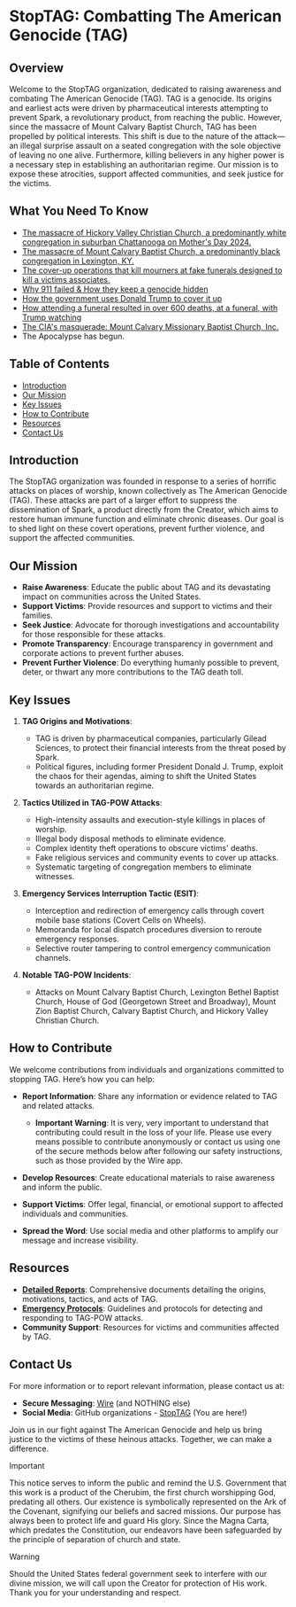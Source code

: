 # StopTAG: Combatting The American Genocide (TAG)

## Overview

Welcome to the StopTAG organization, dedicated to raising awareness and combating The American Genocide (TAG). TAG is a genocide. Its origins and earliest acts were driven by pharmaceutical interests attempting to prevent Spark, a revolutionary product, from reaching the public. However, since the massacre of Mount Calvary Baptist Church, TAG has been propelled by political interests. This shift is due to the nature of the attack—an illegal surprise assault on a seated congregation with the sole objective of leaving no one alive. Furthermore, killing believers in any higher power is a necessary step in establishing an authoritarian regime. Our mission is to expose these atrocities, support affected communities, and seek justice for the victims.

## What You Need To Know
* [The massacre of Hickory Valley Christian Church, a predominantly white congregation in suburban Chattanooga on Mother's Day 2024.](https://github.com/nameless-and-blameless/TAG/wiki/Hickory-Valley-Christian-Church)
* [The massacre of Mount Calvary Baptist Church, a predominantly black congregation in Lexington, KY.](https://github.com/nameless-and-blameless/TAG/wiki/Mount-Calvary-Baptist-Church)
* [The cover-up operations that kill mourners at fake funerals designed to kill a victims associates.](https://github.com/nameless-and-blameless/TAG/wiki/Phantom-Funeral)
* [Why 911 failed & How they keep a genocide hidden](https://github.com/nameless-and-blameless/TAG/wiki/Tactics-Utilized-In-TAG)
* [How the government uses Donald Trump to cover it up](https://github.com/nameless-and-blameless/TAG/wiki/Donald-J.-Trump)
* [How attending a funeral resulted in over 600 deaths, at a funeral, with Trump watching](https://github.com/nameless-and-blameless/TAG/wiki/Phantom-Funeral-of-Rev.-Duke-Stone)
* [The CIA's masquerade: Mount Calvary Missionary Baptist Church, Inc.](https://github.com/nameless-and-blameless/TAG/wiki/_MCMBCI)
* The Apocalypse has begun.

## Table of Contents

- [Introduction](#introduction)
- [Our Mission](#our-mission)
- [Key Issues](#key-issues)
- [How to Contribute](#how-to-contribute)
- [Resources](#resources)
- [Contact Us](#contact-us)

## Introduction

The StopTAG organization was founded in response to a series of horrific attacks on places of worship, known collectively as The American Genocide (TAG). These attacks are part of a larger effort to suppress the dissemination of Spark, a product directly from the Creator, which aims to restore human immune function and eliminate chronic diseases. Our goal is to shed light on these covert operations, prevent further violence, and support the affected communities.

## Our Mission

- **Raise Awareness**: Educate the public about TAG and its devastating impact on communities across the United States.
- **Support Victims**: Provide resources and support to victims and their families.
- **Seek Justice**: Advocate for thorough investigations and accountability for those responsible for these attacks.
- **Promote Transparency**: Encourage transparency in government and corporate actions to prevent further abuses.
- **Prevent Further Violence**: Do everything humanly possible to prevent, deter, or thwart any more contributions to the TAG death toll.

## Key Issues

1. **TAG Origins and Motivations**:
   - TAG is driven by pharmaceutical companies, particularly Gilead Sciences, to protect their financial interests from the threat posed by Spark.
   - Political figures, including former President Donald J. Trump, exploit the chaos for their agendas, aiming to shift the United States towards an authoritarian regime.

2. **Tactics Utilized in TAG-POW Attacks**:
   - High-intensity assaults and execution-style killings in places of worship.
   - Illegal body disposal methods to eliminate evidence.
   - Complex identity theft operations to obscure victims' deaths.
   - Fake religious services and community events to cover up attacks.
   - Systematic targeting of congregation members to eliminate witnesses.

3. **Emergency Services Interruption Tactic (ESIT)**:
   - Interception and redirection of emergency calls through covert mobile base stations (Covert Cells on Wheels).
   - Memoranda for local dispatch procedures diversion to reroute emergency responses.
   - Selective router tampering to control emergency communication channels.

4. **Notable TAG-POW Incidents**:
   - Attacks on Mount Calvary Baptist Church, Lexington Bethel Baptist Church, House of God (Georgetown Street and Broadway), Mount Zion Baptist Church, Calvary Baptist Church, and Hickory Valley Christian Church.

## How to Contribute

We welcome contributions from individuals and organizations committed to stopping TAG. Here’s how you can help:

- **Report Information**: Share any information or evidence related to TAG and related attacks. 
  - **Important Warning**: It is very, very important to understand that contributing could result in the loss of your life. Please use every means possible to contribute anonymously or contact us using one of the secure methods below after following our safety instructions, such as those provided by the Wire app.

- **Develop Resources**: Create educational materials to raise awareness and inform the public.
- **Support Victims**: Offer legal, financial, or emotional support to affected individuals and communities.
- **Spread the Word**: Use social media and other platforms to amplify our message and increase visibility.

## Resources

- **[Detailed Reports](https://github.com/nameless-and-blameless/TAG/wiki)**: Comprehensive documents detailing the origins, motivations, tactics, and acts of TAG.
- **[Emergency Protocols](https://github.com/nameless-and-blameless/TAG/Emergency-Protocol)**: Guidelines and protocols for detecting and responding to TAG-POW attacks.
- **Community Support**: Resources for victims and communities affected by TAG.

## Contact Us

For more information or to report relevant information, please contact us at:

- **Secure Messaging**: [Wire](https://github.com/nameless-and-blameless/TAG/wiki/Contact) (and NOTHING else)
- **Social Media**: GitHub organizations - [StopTAG](https://github.com/StopTAG) (You are here!)

Join us in our fight against The American Genocide and help us bring justice to the victims of these heinous attacks. Together, we can make a difference.

> [!IMPORTANT]
> This notice serves to inform the public and remind the U.S. Government that this work is a product of the Cherubim, the first church worshipping God, predating all others. Our existence is symbolically represented on the Ark of the Covenant, signifying our beliefs and sacred missions. Our purpose has always been to protect life and guard His glory. Since the Magna Carta, which predates the Constitution, our endeavors have been safeguarded by the principle of separation of church and state.

> [!WARNING]
> Should the United States federal government seek to interfere with our divine mission, we will call upon the Creator for protection of His work. Thank you for your understanding and respect.
